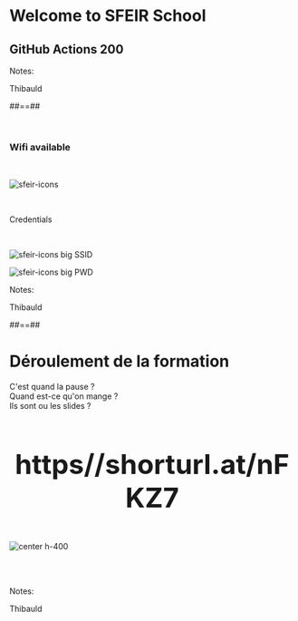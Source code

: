 <!-- .slide: class="first-slide" sfeir-level="2" sfeir-techno="G.A" -->

# **Welcome to SFEIR School**

## **GitHub Actions 200**

Notes:

Thibauld

##==##

<!-- .slide: class="bg-blur" -->

<br>

### Wifi available

<br>

![sfeir-icons](wifi)<!-- .element: style="--icon-size:300px; --icon-color:var(--light-grey);" -->

<br>

Credentials
<!-- .element: class="center" -->
<br>

![sfeir-icons big](user)<!-- .element: style="--icon-color:var(--light-grey);" --> SSID

![sfeir-icons big](lock)<!-- .element: style="--icon-color:var(--light-grey);" --> PWD

Notes:

Thibauld

##==##

# Déroulement de la formation

<p class="center">
C'est quand la pause ?<br>
Quand est-ce qu'on mange ?<br>
Ils sont ou les slides ? <br><br>
</p>

<p style="text-align: center;font-size:48px;font-weight:bold">https//shorturl.at/nFKZ7</p>

![center h-400](./assets/images/slide-qrcode.png)


<br><br>

Notes:

Thibauld
